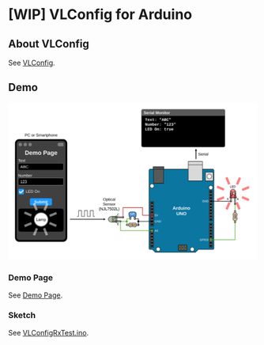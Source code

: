 # [WIP] VLConfig for Arduino

## About VLConfig

See [VLConfig](https://github.com/shapoco/vlconfig).

## Demo

![](./img/arduino_conn_with_adc.svg)

### Demo Page

See [Demo Page](https://shapoco.github.io/vlconfig/demo/).

### Sketch

See [VLConfigRxTest.ino](examples/VLConfigRxTest/VLConfigRxTest.ino).

